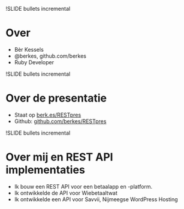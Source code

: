 !SLIDE bullets incremental
# Over #

* Bèr Kessels
* @berkes, github.com/berkes
* Ruby Developer

!SLIDE bullets incremental
# Over de presentatie #
* Staat op [berk.es/RESTpres](http://berk.es/RESTpres)
* Github: [github.com/berkes/RESTpres](http://github.com/berkes/RESTpres)

!SLIDE bullets incremental
# Over mij en REST API implementaties #

* Ik bouw een REST API voor een betaalapp en -platform.
* Ik ontwikkelde de API voor Wiebetaaltwat
* Ik ontwikkelde een API voor Savvii, Nijmeegse WordPress Hosting
